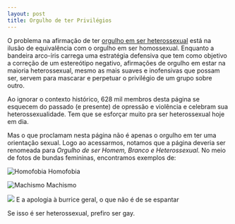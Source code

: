 ```yaml
---
layout: post
title: Orgulho de ter Privilégios
---
```


O problema na afirmação de ter [orgulho em ser heterossexual](https://www.facebook.com/OrgulhoHetero.Brasil) está na ilusão de equivalência com o orgulho em ser homossexual. Enquanto a bandeira arco-íris carrega uma estratégia defensiva que tem como objetivo a correção de um estereótipo negativo, afirmações de orgulho em estar na maioria heterossexual, mesmo as mais suaves e inofensivas que possam ser, servem para mascarar e perpetuar o privilégio de um grupo sobre outro. 

Ao ignorar o contexto histórico, 628 mil membros desta página se esquecem do passado (e presente) de opressão e violência e celebram sua heterossexualidade. Tem que se esforçar muito pra ser heterossexual hoje em dia.

Mas o que proclamam nesta página não é apenas o orgulho em ter uma orientação sexual. Logo ao acessarmos, notamos que a página deveria ser renomeada para *Orgulho de ser Homem, Branco e Heterossexual*. No meio de fotos de bundas femininas, encontramos exemplos de:

![Homofobia](https://fbcdn-sphotos-e-a.akamaihd.net/hphotos-ak-snc6/282690_490641360999891_854337734_n.jpg)
Homofobia

![Machismo](https://fbcdn-sphotos-c-a.akamaihd.net/hphotos-ak-ash4/307305_488488424548518_99221817_n.jpg)
Machismo

![](https://fbcdn-sphotos-d-a.akamaihd.net/hphotos-ak-prn1/541461_486160468114647_68131356_n.jpg)
E a apologia à burrice geral, o que não é de se espantar

Se isso é ser heterossexual, prefiro ser gay.